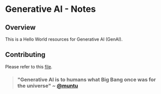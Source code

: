 # Generative AI - Notes

## Overview

This is a Hello World resources for Generative AI (GenAI).


## Contributing

Please refer to this [file](../../CONTRIBUTING.md).


> ### "Generative AI is to humans what Big Bang once was for the universe" ~ [@muntu](https://github.com/afondiel)
>

